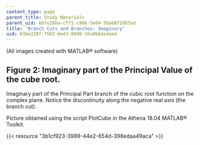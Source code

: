 ```yaml
---
content_type: page
parent_title: Study Materials
parent_uid: 6bfe28ba-cff1-c966-5e04-5bab872d6fad
title: 'Branch Cuts and Branches: Imaginary'
uid: 03be228f-7502-0e43-8699-16a0b6de4aed
---
```


(All images created with MATLAB® software)

Figure 2: Imaginary part of the Principal Value of the cube root.
-----------------------------------------------------------------

Imaginary part of the Principal Part branch of the cubic root function on the complex plane. Notice the discontinuity along the negative real axis (the branch cut).

Picture obtained using the script PlotCube in the Athena 18.04 MATLAB® Toolkit.

{{< resource "3b1cf923-3989-44e2-654d-398edaa49aca" >}}